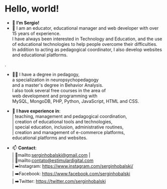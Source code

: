 # Hello, world!

- 👋 <strong>I’m Sergio!</strong>
- 👀 I am an educator, educational manager and web developer with over 15 years of experience. <br>
I have always been interested in Technology and Education, and the use of educational technologies to help people overcome their difficulties.<br> 
In addition to acting as pedagogical coordinator, I also develop websites and educational platforms. <br>

.
- 👨‍🎓 I have a degree in pedagogy, <br>
     a specialization in neuropsychopedagogy <br>
     and a master's degree in Behavior Analysis. <br>
     I also took several free courses in the area of<br> 
     web development and programming with <br>
     MySQL, MongoDB, PHP, Python, JavaScript, HTML and CSS.<br>
     
- 👷 <strong>I have experience in</strong>: <br> 
     | teaching, management and pedagogical coordination, <br>
     | creation of educational tools and technologies, <br>
     | special education, inclusion, administrative routines, <br>
     | creation and management of e-commerce platforms,<br> 
       educational platforms and websites.

- 📫 <strong>Contact</strong>: <br>
     | 📧mailto:serginhobalski@gmail.com | <br>
     | 📧mailto:contato@estimulardigital.com <br>
     | ➡️Instagram: https://www.instagram.com/serginhobalski/ <br>
     | ➡️Facebook: https://www.facebook.com/serginhobalski <br>
     | ➡️Twitter: https://twitter.com/serginhobalski <br>

